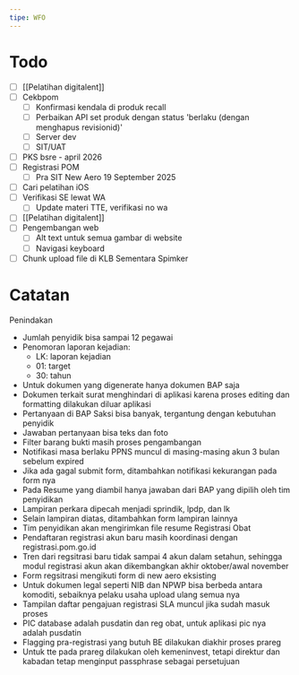```yaml
---
tipe: WFO
---
```

# Todo
- [ ] [[Pelatihan digitalent]] 
- [ ] Cekbpom
	- [ ] Konfirmasi kendala di produk recall
	- [ ] Perbaikan API set produk dengan status 'berlaku (dengan menghapus revisionid)'
	- [ ] Server dev
	- [ ] SIT/UAT
- [ ] PKS bsre - april 2026
- [ ] Registrasi POM
	- [ ] Pra SIT New Aero 19 September 2025
- [ ] Cari pelatihan iOS
- [ ] Verifikasi SE lewat WA
	- [ ] Update materi TTE, verifikasi no wa
- [ ] [[Pelatihan digitalent]] 
- [ ] Pengembangan web
	- [ ] Alt text untuk semua gambar di website
	- [ ] Navigasi keyboard
- [ ] Chunk upload file di KLB Sementara Spimker
# Catatan
Penindakan
- Jumlah penyidik bisa sampai 12 pegawai
- Penomoran laporan kejadian:
	- LK: laporan kejadian
	- 01: target
	- 30: tahun
- Untuk dokumen yang digenerate hanya dokumen BAP saja
- Dokumen terkait surat menghindari di aplikasi karena proses editing dan formatting dilakukan diluar aplikasi
- Pertanyaan di BAP Saksi bisa banyak, tergantung dengan kebutuhan penyidik
- Jawaban pertanyaan bisa teks dan foto
- Filter barang bukti masih proses pengambangan
- Notifikasi masa berlaku PPNS muncul di masing-masing akun 3 bulan sebelum expired
- Jika ada gagal submit form, ditambahkan notifikasi kekurangan pada form nya
- Pada Resume yang diambil hanya jawaban dari BAP yang dipilih oleh tim penyidikan
- Lampiran perkara dipecah menjadi sprindik, lpdp, dan lk
- Selain lampiran diatas, ditambahkan form lampiran lainnya
- Tim penyidikan akan mengirimkan file resume 
Registrasi Obat
- Pendaftaran registrasi akun baru masih koordinasi dengan registrasi.pom.go.id
- Tren dari regsitrasi baru tidak sampai 4 akun dalam setahun, sehingga modul registrasi akun akan dikembangkan akhir oktober/awal november
- Form regsitrasi mengikuti form di new aero eksisting
- Untuk dokumen legal seperti NIB dan NPWP bisa berbeda antara komoditi, sebaiknya pelaku usaha upload ulang semua nya
- Tampilan daftar pengajuan registrasi SLA muncul jika sudah masuk proses
- PIC database adalah pusdatin dan reg obat, untuk aplikasi pic nya adalah pusdatin
- Flagging pra-registrasi yang butuh BE dilakukan diakhir proses prareg
- Untuk tte pada prareg dilakukan oleh kemeninvest, tetapi direktur dan kabadan tetap menginput passphrase sebagai persetujuan